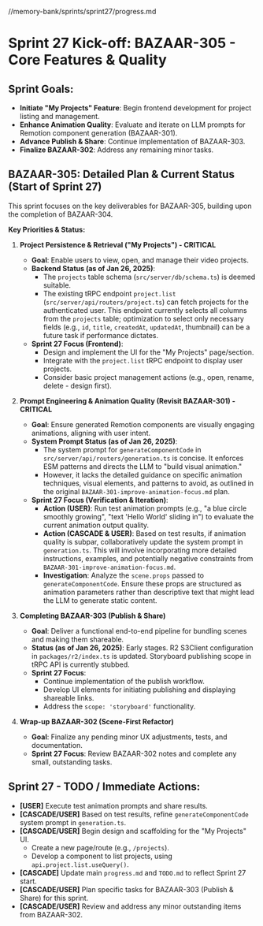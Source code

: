 //memory-bank/sprints/sprint27/progress.md
# Sprint 27 Kick-off: BAZAAR-305 - Core Features & Quality

## Sprint Goals:
- **Initiate "My Projects" Feature**: Begin frontend development for project listing and management.
- **Enhance Animation Quality**: Evaluate and iterate on LLM prompts for Remotion component generation (BAZAAR-301).
- **Advance Publish & Share**: Continue implementation of BAZAAR-303.
- **Finalize BAZAAR-302**: Address any remaining minor tasks.

## BAZAAR-305: Detailed Plan & Current Status (Start of Sprint 27)

This sprint focuses on the key deliverables for BAZAAR-305, building upon the completion of BAZAAR-304.

**Key Priorities & Status:**

1.  **Project Persistence & Retrieval ("My Projects") - CRITICAL**
    *   **Goal**: Enable users to view, open, and manage their video projects.
    *   **Backend Status (as of Jan 26, 2025)**:
        *   The `projects` table schema (`src/server/db/schema.ts`) is deemed suitable.
        *   The existing tRPC endpoint `project.list` (`src/server/api/routers/project.ts`) can fetch projects for the authenticated user. This endpoint currently selects all columns from the `projects` table; optimization to select only necessary fields (e.g., `id`, `title`, `createdAt`, `updatedAt`, thumbnail) can be a future task if performance dictates.
    *   **Sprint 27 Focus (Frontend)**:
        *   Design and implement the UI for the "My Projects" page/section.
        *   Integrate with the `project.list` tRPC endpoint to display user projects.
        *   Consider basic project management actions (e.g., open, rename, delete - design first).

2.  **Prompt Engineering & Animation Quality (Revisit BAZAAR-301) - CRITICAL**
    *   **Goal**: Ensure generated Remotion components are visually engaging animations, aligning with user intent.
    *   **System Prompt Status (as of Jan 26, 2025)**:
        *   The system prompt for `generateComponentCode` in `src/server/api/routers/generation.ts` is concise. It enforces ESM patterns and directs the LLM to "build visual animation."
        *   However, it lacks the detailed guidance on specific animation techniques, visual elements, and patterns to avoid, as outlined in the original `BAZAAR-301-improve-animation-focus.md` plan.
    *   **Sprint 27 Focus (Verification & Iteration)**:
        *   **Action (USER)**: Run test animation prompts (e.g., "a blue circle smoothly growing", "text 'Hello World' sliding in") to evaluate the current animation output quality.
        *   **Action (CASCADE & USER)**: Based on test results, if animation quality is subpar, collaboratively update the system prompt in `generation.ts`. This will involve incorporating more detailed instructions, examples, and potentially negative constraints from `BAZAAR-301-improve-animation-focus.md`.
        *   **Investigation**: Analyze the `scene.props` passed to `generateComponentCode`. Ensure these props are structured as animation parameters rather than descriptive text that might lead the LLM to generate static content.

3.  **Completing BAZAAR-303 (Publish & Share)**
    *   **Goal**: Deliver a functional end-to-end pipeline for bundling scenes and making them shareable.
    *   **Status (as of Jan 26, 2025)**: Early stages. R2 S3Client configuration in `packages/r2/index.ts` is updated. Storyboard publishing scope in tRPC API is currently stubbed.
    *   **Sprint 27 Focus**:
        *   Continue implementation of the publish workflow.
        *   Develop UI elements for initiating publishing and displaying shareable links.
        *   Address the `scope: 'storyboard'` functionality.

4.  **Wrap-up BAZAAR-302 (Scene-First Refactor)**
    *   **Goal**: Finalize any pending minor UX adjustments, tests, and documentation.
    *   **Sprint 27 Focus**: Review BAZAAR-302 notes and complete any small, outstanding tasks.

## Sprint 27 - TODO / Immediate Actions:

*   **[USER]** Execute test animation prompts and share results.
*   **[CASCADE/USER]** Based on test results, refine `generateComponentCode` system prompt in `generation.ts`.
*   **[CASCADE/USER]** Begin design and scaffolding for the "My Projects" UI.
    *   Create a new page/route (e.g., `/projects`).
    *   Develop a component to list projects, using `api.project.list.useQuery()`.
*   **[CASCADE]** Update main `progress.md` and `TODO.md` to reflect Sprint 27 start.
*   **[CASCADE/USER]** Plan specific tasks for BAZAAR-303 (Publish & Share) for this sprint.
*   **[CASCADE/USER]** Review and address any minor outstanding items from BAZAAR-302.
